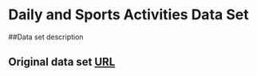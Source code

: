 # Daily and Sports Activities Data Set 

##Data set description


## Original data set [URL](https://archive.ics.uci.edu/ml/datasets/daily+and+sports+activities)


